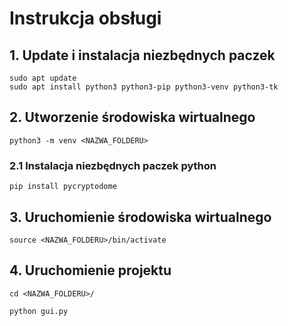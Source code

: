 # Instrukcja obsługi

## 1. Update i instalacja niezbędnych paczek
```
sudo apt update
sudo apt install python3 python3-pip python3-venv python3-tk
```
## 2. Utworzenie środowiska wirtualnego
```
python3 -m venv <NAZWA_FOLDERU>
```
### 2.1 Instalacja niezbędnych paczek python
```
pip install pycryptodome
```
## 3. Uruchomienie środowiska wirtualnego
```
source <NAZWA_FOLDERU>/bin/activate
```
## 4. Uruchomienie projektu
```
cd <NAZWA_FOLDERU>/
```
```
python gui.py
```
